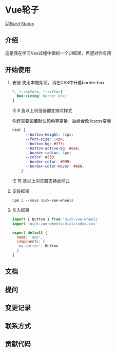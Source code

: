 # Vue轮子

[![Build Status](https://www.travis-ci.org/xzfd1010/nick-vue-wheels.svg?branch=master)](https://www.travis-ci.org/xzfd1010/nick-vue-wheels)

## 介绍
这是我在学习Vue过程中做的一个UI框架，希望对你有用

## 开始使用

1. 安装
    使用本框架前，请在CSS中开启border-box
    ```css
    *, *::before, *::after{
      box-sizing: border-box;
    }
    ```
    IE 8 及以上浏览器都支持次样式
    
    你还需要设置默认颜色等变量，后续会改为scss变量
    ```css
    html {
          --button-height: 32px;
          --font-size: 14px;
          --button-bg: #fff;
          --button-active-bg: #eee;
          --border-radius: 4px;
          --color: #333;
          --border-color: #999;
          --border-color-hover: #666;
        }
    ```
    IE 15 及以上浏览器支持此样式
2. 安装框架
   ```
   npm i --save nick-vue-wheels
   ```
3. 引入框架
    ```javascript
    import { Button } from 'nick-vue-wheels'
    import 'nick-vue-wheels/dist/index.css'
    
    export default {
      name: 'app',
      components: {
      'my-button': Button
      }
    }
    ```

## 文档

## 提问

## 变更记录

## 联系方式

## 贡献代码

